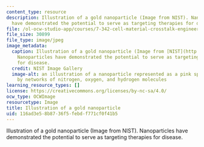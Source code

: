 ```yaml
---
content_type: resource
description: Illustration of a gold nanoparticle (Image from NIST). Nanoparticles
  have demonstrated the potential to serve as targeting therapies for disease.
file: /ol-ocw-studio-app/courses/7-342-cell-material-crosstalk-engineering-cell-instructive-biomaterials-fall-2013/116ad3e58b8736f5febdf771cf0f41b5_7-342f13.jpg
file_size: 30899
file_type: image/jpeg
image_metadata:
  caption: Illustration of a gold nanoparticle (Image from [NIST](http://patapsco.nist.gov/imagegallery/details.cfm?imageid=942)).
    Nanoparticles have demonstrated the potential to serve as targeting therapies
    for disease.
  credit: NIST Image Gallery
  image-alt: an illustration of a nanoparticle represented as a pink sphere surrounded
    by networks of nitrogen, oxygen, and hydrogen molecules
learning_resource_types: []
license: https://creativecommons.org/licenses/by-nc-sa/4.0/
ocw_type: OCWImage
resourcetype: Image
title: Illustration of a gold nanoparticle
uid: 116ad3e5-8b87-36f5-febd-f771cf0f41b5
---
```

Illustration of a gold nanoparticle (Image from NIST). Nanoparticles have demonstrated the potential to serve as targeting therapies for disease.